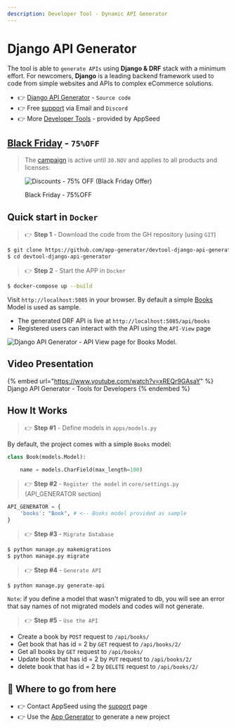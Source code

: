 ```yaml
---
description: Developer Tool - Dynamic API Generator
---
```


# Django API Generator

The tool is able to `generate APIs` using **Django & DRF** stack with a minimum effort. For newcomers, **Django** is a leading backend framework used to code from simple websites and APIs to complex eCommerce solutions.

- 👉 [Django API Generator](https://github.com/app-generator/devtool-django-api-generator) - `Source code`
- 👉 Free [support](https://appseed.us/support/) via Email and `Discord`
- 👉 More [Developer Tools](https://appseed.us/developer-tools/) - provided by AppSeed


## [Black Friday](https://appseed.us/discounts/) - `75%OFF`

> The [campaign](https://appseed.us/discounts/)  is active until `30.NOV` and applies to all products and licenses.

<figure><img src="https://user-images.githubusercontent.com/51070104/202682043-511f672d-76a2-404c-9601-ce4b77825454.jpg" alt="Discounts - 75% OFF (Black Friday Offer)"><figcaption><p>Black Friday - 75%OFF </p></figcaption></figure>


## Quick start in `Docker`

> 👉 **Step 1** - Download the code from the GH repository (using `GIT`) 

```bash
$ git clone https://github.com/app-generator/devtool-django-api-generator.git
$ cd devtool-django-api-generator
```

> 👉 **Step 2** - Start the APP in `Docker`

```bash
$ docker-compose up --build 
```

Visit `http://localhost:5085` in your browser. By default a simple [Books](./apps/models.py) Model is used as sample.  

- The generated DRF API is live at `http://localhost:5085/api/books`
- Registered users can interact with the API using the `API-View` page

![Django API Generator - API View page for Books Model.](https://user-images.githubusercontent.com/51070104/194476781-6476de62-191a-48e8-8730-344c2d63f9d0.png) 


## Video Presentation

{% embed url="https://www.youtube.com/watch?v=xREQr9GAsaY" %}
Django API Generator - Tools for Developers
{% endembed %}


## How It Works

> 👉 **Step #1** - Define models in `apps/models.py`

By default, the project comes with a simple `Books` model: 

```python
class Book(models.Model):

    name = models.CharField(max_length=100)
```

> 👉 **Step #2** -  `Register the model` in `core/settings.py` (API_GENERATOR section)

```python
API_GENERATOR = {
    'books': "Book", # <-- Books model provided as sample
}
```

> 👉 **Step #3** - `Migrate Database`

```bash
$ python manage.py makemigrations
$ python manage.py migrate
```

> 👉 **Step #4** - `Generate API` 

```bash
$ python manage.py generate-api
```

`Note`: if you define a model that wasn't migrated to db, you will see an error that say names of not migrated models and codes will not generate.

> 👉 **Step #5** - `Use the API` 

* Create a book by `POST` request to `/api/books/`
* Get book that has id = 2 by `GET` request to `/api/books/2/`
* Get all books by `GET` request to `/api/books/`
* Update book that has id = 2 by `PUT` request to `/api/books/2/`
* delete book that has id = 2 by `DELETE` request to `/api/books/2/`


## 🚀 Where to go from here

- 👉 Contact AppSeed using the [support](https://appseed.us/support/) page
- 👉 Use the [App Generator](https://appseed.us/generator) to generate a new project

